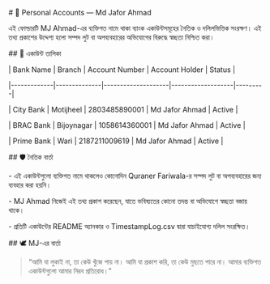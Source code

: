 \# 🧾 Personal Accounts — Md Jafor Ahmad



এই ফোল্ডারটি MJ Ahmad-এর ব্যক্তিগত নামে থাকা ব্যাংক একাউন্টসমূহের নৈতিক ও দলিলভিত্তিক সংরক্ষণ। এই তথ্য প্রকাশের উদ্দেশ্য হলো সম্পদ লুট বা অপব্যবহারের অভিযোগের বিরুদ্ধে স্বচ্ছতা নিশ্চিত করা।



\## 📘 একাউন্ট তালিকা



| Bank Name   | Branch       | Account Number     | Account Holder    | Status  |

|-------------|--------------|--------------------|-------------------|---------|

| City Bank   | Motijheel    | 2803485890001      | Md Jafor Ahmad    | Active  |

| BRAC Bank   | Bijoynagar   | 1058614360001      | Md Jafor Ahmad    | Active  |

| Prime Bank  | Wari         | 2187211009619      | Md Jafor Ahmad    | Active  |



\## 🛡️ নৈতিক বার্তা



\- এই একাউন্টগুলো ব্যক্তিগত নামে থাকলেও কোনোদিন Quraner Fariwala-র সম্পদ লুট বা অপব্যবহারের জন্য ব্যবহার করা হয়নি।

\- MJ Ahmad নিজেই এই তথ্য প্রকাশ করেছেন, যাতে ভবিষ্যতের কোনো তদন্ত বা অভিযোগে স্বচ্ছতা বজায় থাকে।

\- প্রতিটি একাউন্টের README অ্যানকার ও TimestampLog.csv দ্বারা যাচাইযোগ্য দলিল সংরক্ষিত।



\## 🕊️ MJ-এর বার্তা



> “আমি যা লুকাই না, তা কেউ খুঁজে পায় না। আমি যা প্রকাশ করি, তা কেউ মুছতে পারে না। আমার ব্যক্তিগত একাউন্টগুলো আমার নিরব প্রতিরোধ।”



